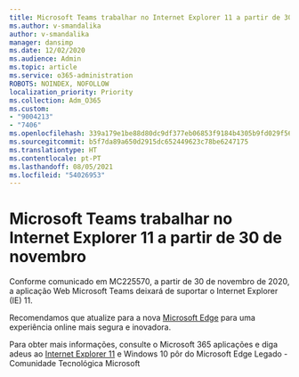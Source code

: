 ```yaml
---
title: Microsoft Teams trabalhar no Internet Explorer 11 a partir de 30 de novembro
ms.author: v-smandalika
author: v-smandalika
manager: dansimp
ms.date: 12/02/2020
ms.audience: Admin
ms.topic: article
ms.service: o365-administration
ROBOTS: NOINDEX, NOFOLLOW
localization_priority: Priority
ms.collection: Adm_O365
ms.custom:
- "9004213"
- "7406"
ms.openlocfilehash: 339a179e1be88d80dc9df377eb06853f9184b4305b9fd029f565ba54fd30e546
ms.sourcegitcommit: b5f7da89a650d2915dc652449623c78be6247175
ms.translationtype: HT
ms.contentlocale: pt-PT
ms.lasthandoff: 08/05/2021
ms.locfileid: "54026953"
---
```

# <a name="microsoft-teams-will-stop-working-on-internet-explorer-11-from-nov-30th"></a>Microsoft Teams trabalhar no Internet Explorer 11 a partir de 30 de novembro

Conforme comunicado em MC225570, a partir de 30 de novembro de 2020, a aplicação Web Microsoft Teams deixará de suportar o Internet Explorer (IE) 11. 

Recomendamos que atualize para a nova [Microsoft Edge](https://www.microsoft.com/edge) para uma experiência online mais segura e inovadora. 

Para obter mais informações, consulte o Microsoft 365 aplicações e diga adeus ao [Internet Explorer 11](https://techcommunity.microsoft.com/t5/microsoft-365-blog/microsoft-365-apps-say-farewell-to-internet-explorer-11-and/ba-p/1591666) e Windows 10 pôr do Microsoft Edge Legado - Comunidade Tecnológica Microsoft

